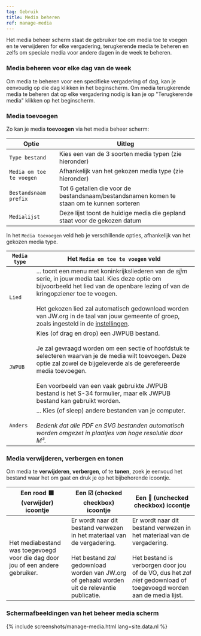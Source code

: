 ```yaml
---
tag: Gebruik
title: Media beheren
ref: manage-media
---
```


Het media beheer scherm staat de gebruiker toe om media toe te voegen en te verwijderen for elke vergadering, terugkerende media te beheren en zelfs om speciale media voor andere dagen in de week te beheren.

### Media beheren voor elke dag van de week

Om media te beheren voor een specifieke vergadering of dag, kan je eenvoudig op die dag klikken in het beginscherm. Om media terugkerende media te beheren dat op elke vergadering nodig is kan je op "Terugkerende media" klikken op het beginscherm.

### Media toevoegen

Zo kan je media **toevoegen** via het media beheer scherm:

| Optie           | Uitleg                                         |
| ---------------- | --------------------------------------------------- |
| `Type bestand` | Kies een van de 3 soorten media typen (zie hieronder)  |
| `Media om toe te voegen`   | Afhankelijk van het gekozen media type (zie hieronder)       |
| `Bestandsnaam prefix` | Tot 6 getallen die voor de bestandsnaam/bestandsnamen komen te staan om te kunnen sorteren |
| `Medialijst` | Deze lijst toont de huidige media die gepland staat voor de gekozen datum |

In het `Media toevoegen` veld heb je verschillende opties, afhankelijk van het gekozen media type.

| `Media type` | Het `Media om toe te voegen` veld |
| ------------ | ------------------------ |
| `Lied` | ... toont een menu met koninkrijksliederen van de _sjjm_ serie, in jouw media taal. Kies deze optie om bijvoorbeeld het lied van de openbare lezing of van de kringopziener toe te voegen. <br><br> Het gekozen lied zal automatisch gedownload worden van JW.org in de taal van jouw gemeente of groep, zoals ingesteld in de [instellingen]({{page.lang}}/#configuration). |
| `JWPUB` | Kies (of drag en drop) een JWPUB bestand. <br><br> Je zal gevraagd worden om een sectie of hoofdstuk te selecteren waarvan je de media wilt toevoegen. Deze optie zal zowel de bijgeleverde als de gerefereerde media toevoegen. <br><br> Een voorbeeld van een vaak gebruikte JWPUB bestand is het S-34 formulier, maar elk JWPUB bestand kan gebruikt worden. |
| `Anders` | ... Kies (of sleep) andere bestanden van je computer. <br><br> _Bedenk dat alle PDF en SVG bestanden automatisch worden omgezet in plaatjes van hoge resolutie door M³._ |

### Media verwijderen, verbergen en tonen

Om media te **verwijderen**, **verbergen**, of te **tonen**, zoek je eenvoud het bestand waar het om gaat en druk je op het bijbehorende icoontje.

| Een rood 🟥 (verwijder) icoontje | Een ☑️ (checked checkbox) icoontje | Een 🔲 (unchecked checkbox) iccontje |
| ---------------------- | --------------------------- | ------------------------------ |
| Het mediabestand was toegevoegd voor die dag door jou of een andere gebruiker. | Er wordt naar dit bestand verwezen in het materiaal van de vergadering. <br><br> Het bestand _zal_ gedownload worden van JW.org of gehaald worden uit de relevantie publicatie. | Er wordt naar dit bestand verwezen in het materiaal van de vergadering. <br><br> Het bestand is verborgen door jou of de VO, dus het _zal niet_ gedownload of toegevoegd worden aan de media lijst. |

### Schermafbeeldingen van het beheer media scherm

{% include screenshots/manage-media.html lang=site.data.nl %}
